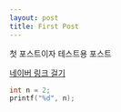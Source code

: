 ```yaml
---
layout: post
title: First Post
---
```

첫 포스트이자 테스트용 포스트

[네이버 링크 걸기](https://www.naver.com)

```c++
int n = 2;
printf("%d", n);
```

